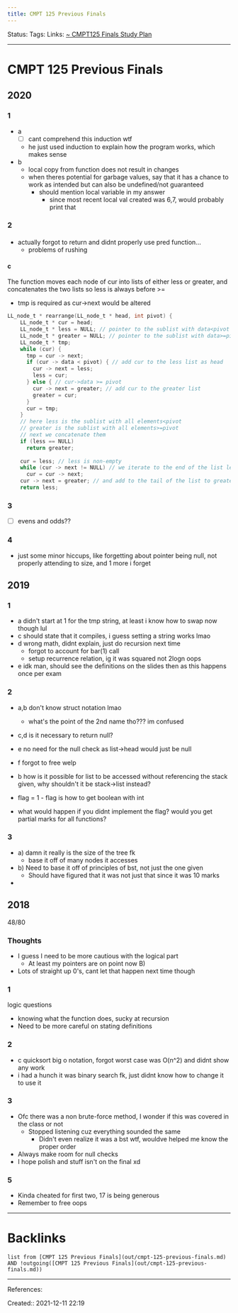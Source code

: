 ```yaml
---
title: CMPT 125 Previous Finals
---
```

Status: 
Tags: 
Links: [~ CMPT125 Finals Study Plan](out/~-cmpt125-finals-study-plan.md)
___
# CMPT 125 Previous Finals
## 2020
### 1
- a
	- [ ] cant comprehend this induction wtf
	- he just used induction to explain how the program works, which makes sense
- b
	- local copy from function does not result in changes
	- when theres potential for garbage values, say that it has a chance to work as intended but can also be undefined/not guaranteed
		- should mention local variable in my answer
			- since most recent local val created was 6,7, would probably print that
### 2
#### 
- actually forgot to  return and didnt properly use pred function...
	- problems of rushing
#### c
The function moves each node of cur into lists of either less or greater, and concatenates the two lists so less is always before >=
- tmp is required as cur->next would be altered 
```c
LL_node_t * rearrange(LL_node_t * head, int pivot) {
    LL_node_t * cur = head;
    LL_node_t * less = NULL; // pointer to the sublist with data<pivot
    LL_node_t * greater = NULL; // pointer to the sublist with data>=pivot
    LL_node_t * tmp;
    while (cur) {
      tmp = cur -> next;
      if (cur -> data < pivot) { // add cur to the less list as head
        cur -> next = less;
        less = cur;
      } else { // cur->data >= pivot
        cur -> next = greater; // add cur to the greater list
        greater = cur;
      }
      cur = tmp;
    }
    // here less is the sublist with all elements<pivot
    // greater is the sublist with all elements>=pivot
    // next we concatenate them
    if (less == NULL)
      return greater;
	
    cur = less; // less is non-empty
    while (cur -> next != NULL) // we iterate to the end of the list less,
      cur = cur -> next; 
    cur -> next = greater; // and add to the tail of the list to greater
    return less;
```
### 3
- [ ] evens and odds??
### 4
- just some minor hiccups, like forgetting about pointer being null, not properly attending to size, and 1 more i forget
## 2019
### 1
- a didn't start at 1 for the tmp string, at least i know how to swap now though lul
- c should state that it compiles, i guess setting a string works lmao
- d wrong math, didnt explain, just do recursion next time
	- forgot to account for bar(1) call
	- setup recurrence relation, ig it was squared not 2logn oops
- e idk man, should see the definitions on the slides then as this happens once per exam
### 2
- a,b don't know struct notation lmao
	- what's the point of the 2nd name tho??? im confused
- c,d is it necessary to return null?
- e no need for the null check as list->head would just be null
- f forgot to free welp

- b how is it possible for list to be accessed without referencing the stack given, why shouldn't it be stack->list instead?
- flag = 1 - flag is how to get boolean with int
- what would happen if you didnt implement the flag? would you get partial marks for all functions?
### 3
- a) damn it really is the size of the tree fk
	- base it off of many nodes it accesses
- b) Need to base it off of principles of bst, not just the one given
	- Should have figured that it was not just that since it was 10 marks
- 
## 2018
48/80
### Thoughts
- I guess I need to be more cautious with the logical part
	- At least my pointers are on point now B)
- Lots of straight up 0's, cant let that happen next time though
### 1
logic questions
- knowing what the function does, sucky at recursion
- Need to be more careful on stating definitions
### 2
- c quicksort big o notation, forgot worst case was O(n^2) and didnt show any work
- i had a hunch it was binary search fk, just didnt know how to change it to use it
### 3
- Ofc there was a non brute-force method, I wonder if this was covered in the class or not
	- Stopped listening cuz everything sounded the same
		- Didn't even realize it was a bst wtf, wouldve helped me know the proper order
- Always make room for null checks
- I hope polish and stuff isn't on the final xd
### 5
- Kinda cheated for first two, 17 is being generous
- Remember to free oops
___
# Backlinks
```dataview
list from [CMPT 125 Previous Finals](out/cmpt-125-previous-finals.md) AND !outgoing([CMPT 125 Previous Finals](out/cmpt-125-previous-finals.md))
```
___
References:

Created:: 2021-12-11 22:19
